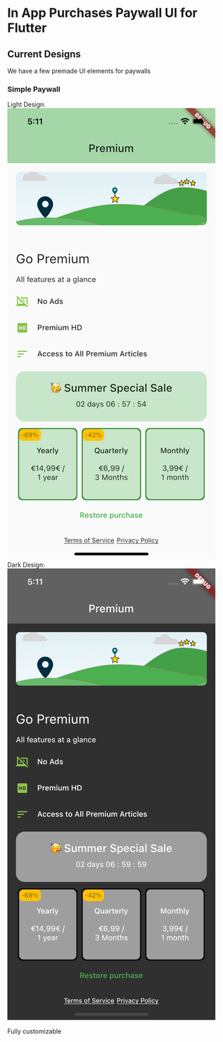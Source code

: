 # In App Purchases Paywall UI for Flutter

## Current Designs
We have a few premade UI elements for paywalls

### Simple Paywall
Light Design:
![Simple Paywall light](images/simple1_light.png)
Dark Design:
![Simple Paywall dark](images/simple1_dark.png)

Fully customizable
